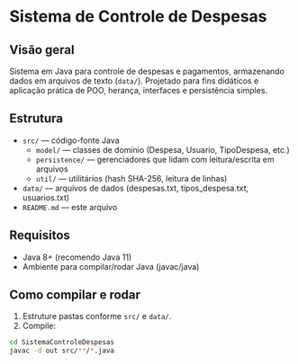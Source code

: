 # Sistema de Controle de Despesas

## Visão geral
Sistema em Java para controle de despesas e pagamentos, armazenando dados em arquivos de texto (`data/`). Projetado para fins didáticos e aplicação prática de POO, herança, interfaces e persistência simples.

## Estrutura
- `src/` — código-fonte Java
  - `model/` — classes de domínio (Despesa, Usuario, TipoDespesa, etc.)
  - `persistence/` — gerenciadores que lidam com leitura/escrita em arquivos
  - `util/` — utilitários (hash SHA-256, leitura de linhas)
- `data/` — arquivos de dados (despesas.txt, tipos_despesa.txt, usuarios.txt)
- `README.md` — este arquivo

## Requisitos
- Java 8+ (recomendo Java 11)
- Ambiente para compilar/rodar Java (javac/java)

## Como compilar e rodar
1. Estruture pastas conforme `src/` e `data/`.
2. Compile:
```bash
cd SistemaControleDespesas
javac -d out src/**/*.java
